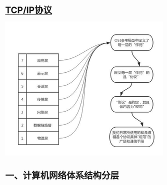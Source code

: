 <!--
 * @Description: file description
 * @Author: LiuHuaifu
 * @Date: 2019-10-25 15:52:10
 * @LastEditors: your name
 * @LastEditTime: 2019-10-25 16:02:19
 -->
# [TCP/IP协议](https://www.jianshu.com/p/9f3e879a4c9c)

<img src='./PicBed/12571cd1238f4dadb26bea3dd3c1567c.jfif'/>

# 一、计算机网络体系结构分层
